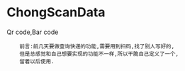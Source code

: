 # ChongScanData
Qr code,Bar code

```
	前言:前几天要做查询快递的功能,需要用到扫码,找了别人写好的,
	但是总感觉和自己想要实现的功能不一样,所以干脆自己定义了一个,
	留着以后使用.

```
